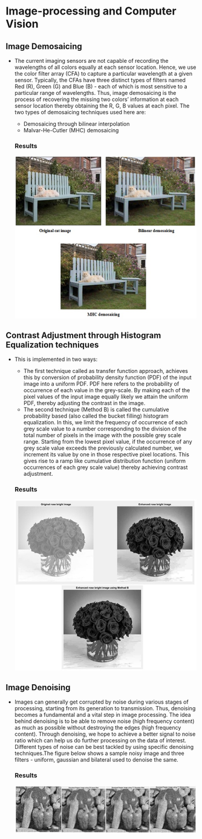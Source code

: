 # Image-processing and Computer Vision

## Image Demosaicing 
* The current imaging sensors are not capable of recording the wavelengths of all colors equally at each sensor location. Hence, we use the color filter array (CFA) to capture a particular wavelength at a given sensor. Typically, the CFAs have three distinct types of filters named Red (R), Green (G) and Blue (B) - each of which is most sensitive to a particular range of wavelengths. Thus, image demosaicing is the process of recovering the missing two colors’ information at each sensor location thereby obtaining the R, G, B values at each pixel. The two types of demosaicing techniques used here are:
  * Demosaicing through bilinear interpolation
  * Malvar-He-Cutler (MHC) demosaicing
  
   ### Results
   <img src="demosaicing/example_demosaicing.jpg">
   
## Contrast Adjustment through Histogram Equalization techniques
* This is implemented in two ways:
  * The first technique called as transfer function approach, achieves this by conversion of probability density function (PDF) of the input image into a uniform PDF. PDF here refers to the probability of occurrence of each value in the grey-scale. By making each of the pixel values of the input image equally likely we attain the uniform PDF, thereby adjusting the contrast in the image. 
  * The second technique (Method B) is called the cumulative probability based (also called the bucket filling) histogram equalization. In this, we limit the frequency of occurrence of each grey scale value to a number corresponding to the division of the total number of pixels in the image with the possible grey scale range. Starting from the lowest pixel value, if the occurrence of any grey scale value exceeds the previously calculated number, we increment its value by one in those respective pixel locations. This gives rise to a ramp like cumulative distribution function (uniform occurrences of each grey scale value) thereby achieving contrast adjustment. 
  
  ### Results
  <img src="histogram%20manipulation%20for%20contrast%20enhancement/example_contrast_adjustment.jpg">
  
## Image Denoising
* Images can generally get corrupted by noise during various stages of processing, starting from its generation to transmission. Thus, denoising becomes a fundamental and a vital step in image processing. The idea behind denoising is to be able to remove noise (high frequency content) as much as possible without destroying the edges (high frequency content). Through denoising, we hope to achieve a better signal to noise ratio which can help us do further processing on the data of interest. Different types of noise can be best tackled by using specific denoising techniques.The figure below shows a sample noisy image and three filters - uniform, gaussian and bilateral used to denoise the same.

  ### Results
  <img src="denoising/example_denoising.jpg">
  
 

